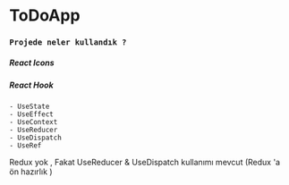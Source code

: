 # ToDoApp 
  
### `Projede neler kullandık ?`

##### React Icons 
##### React Hook 
    - UseState
    - UseEffect
    - UseContext
    - UseReducer
    - UseDispatch
    - UseRef 

Redux yok , Fakat UseReducer & UseDispatch kullanımı mevcut 
(Redux 'a ön hazırlık )
 
 
